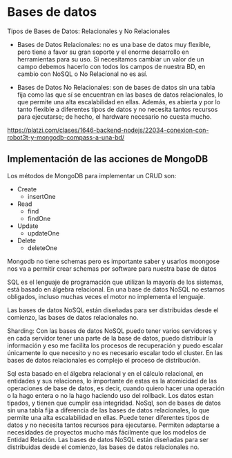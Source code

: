 # Bases de datos

Tipos de Bases de Datos: Relacionales y No Relacionales
* Bases de Datos Relacionales: no es una base de datos muy flexible, pero tiene a favor su gran soporte y el enorme desarrollo en herramientas para su uso. Si necesitamos cambiar un valor de un campo debemos hacerlo con todos los campos de nuestra BD, en cambio con NoSQL o No Relacional no es así.

* Bases de Datos No Relacionales: son de bases de datos sin una tabla fija como las que sí se encuentran en las bases de datos relacionales, lo que permite una alta escalabilidad en ellas. Además, es abierta y por lo tanto flexible a diferentes tipos de datos y no necesita tantos recursos para ejecutarse; de hecho, el hardware necesario no cuesta mucho.

https://platzi.com/clases/1646-backend-nodejs/22034-conexion-con-robot3t-y-mongodb-compass-a-una-bd/

## Implementación de las acciones de MongoDB
Los métodos de MongoDB para implementar un CRUD son:

* Create
    * insertOne
* Read
    * find
    * findOne
* Update
    * updateOne
* Delete
    * deleteOne

Mongodb no tiene schemas pero es importante saber y usarlos
moongose nos va a permitir crear schemas por software para nuestra base de datos

SQL es el lenguaje de programación que utilizan la mayoría de los sistemas, está basado en álgebra relacional. En una base de datos NoSQL no estamos obligados, incluso muchas veces el motor no implementa el lenguaje.

Las bases de datos NoSQL están diseñadas para ser distribuidas desde el comienzo, las bases de datos relacionales no.

Sharding: Con las bases de datos NoSQL puedo tener varios servidores y en cada servidor tener una parte de la base de datos, puedo distribuir la información y eso me facilita los procesos de recuperación y puedo escalar únicamente lo que necesito y no es necesario escalar todo el cluster. En las bases de datos relacionales es complejo el proceso de distribución.


Sql esta basado en el álgebra relacional y en el cálculo relacional, en entidades y sus relaciones, lo importante de estas es la atomicidad de las operaciones de base de datos, es decir, cuando quiero hacer una operación o la hago entera o no la hago haciendo uso del rollback. Los datos estan tipados, y tienen que cumplir esa integridad.
NoSql, son de bases de datos sin una tabla fija a diferencia de las bases de datos relacionales, lo que permite una alta escalabilidad en ellas. Puede tener diferentes tipos de datos y no necesita tantos recursos para ejecutarse. Permiten adaptarse a necesidades de proyectos mucho más fácilmente que los modelos de Entidad Relación. Las bases de datos NoSQL están diseñadas para ser distribuidas desde el comienzo, las bases de datos relacionales no.